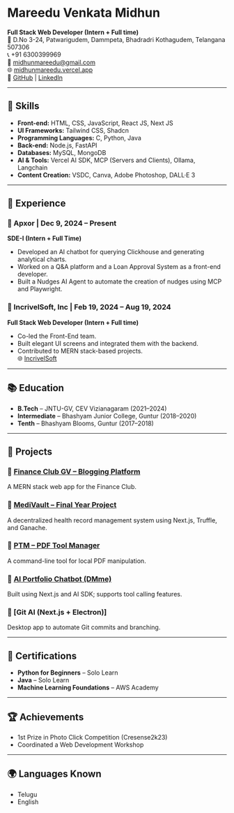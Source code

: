 # Mareedu Venkata Midhun

**Full Stack Web Developer (Intern + Full time)**  
📍 D.No 3-24, Patwarigudem, Dammpeta, Bhadradri Kothagudem, Telangana 507306  
📞 +91 6300399969  
📧 midhunmareedu@gmail.com  
🌐 [midhunmareedu.vercel.app](https://midhunmareedu.vercel.app)  
🔗 [GitHub](https://github.com/venkatmidhunmareedu) | [LinkedIn](https://linkedin.com/in/midhunmareedu)

---

## 🧠 Skills

- **Front-end:** HTML, CSS, JavaScript, React JS, Next JS
- **UI Frameworks:** Tailwind CSS, Shadcn
- **Programming Languages:** C, Python, Java
- **Back-end:** Node.js, FastAPI
- **Databases:** MySQL, MongoDB
- **AI & Tools:** Vercel AI SDK, MCP (Servers and Clients), Ollama, Langchain
- **Content Creation:** VSDC, Canva, Adobe Photoshop, DALL·E 3

---

## 💼 Experience

### 🔹 Apxor | Dec 9, 2024 – Present  
**SDE-I (Intern + Full Time)**  
- Developed an AI chatbot for querying Clickhouse and generating analytical charts.  
- Worked on a Q&A platform and a Loan Approval System as a front-end developer.  
- Built a Nudges AI Agent to automate the creation of nudges using MCP and Playwright.

### 🔹 IncrivelSoft, Inc | Feb 19, 2024 – Aug 19, 2024  
**Full Stack Web Developer (Intern + Full time)**  
- Co-led the Front-End team.  
- Built elegant UI screens and integrated them with the backend.  
- Contributed to MERN stack-based projects.  
🌐 [IncrivelSoft](https://incrivelsoft.com/)

---

## 📚 Education

- **B.Tech** – JNTU-GV, CEV Vizianagaram (2021–2024)  
- **Intermediate** – Bhashyam Junior College, Guntur (2018–2020)  
- **Tenth** – Bhashyam Blooms, Guntur (2017–2018)

---

## 🧪 Projects

### 🔸 [Finance Club GV – Blogging Platform](https://finance-club.vercel.app/)  
A MERN stack web app for the Finance Club.

### 🔸 [MediVault – Final Year Project](https://github.com/venkatmidhunmareedu/Final-Year-Project)  
A decentralized health record management system using Next.js, Truffle, and Ganache.

### 🔸 [PTM – PDF Tool Manager](https://pdf-tool-manager.vercel.app/)  
A command-line tool for local PDF manipulation.

### 🔸 [AI Portfolio Chatbot (DMme)](https://midhunmareedu.vercel.app)  
Built using Next.js and AI SDK; supports tool calling features.

### 🔸 [Git AI (Next.js + Electron)]  
Desktop app to automate Git commits and branching.

---

## 📜 Certifications

- **Python for Beginners** – Solo Learn  
- **Java** – Solo Learn  
- **Machine Learning Foundations** – AWS Academy

---

## 🏆 Achievements

- 1st Prize in Photo Click Competition (Cresense2k23)  
- Coordinated a Web Development Workshop

---

## 🌍 Languages Known

- Telugu  
- English
